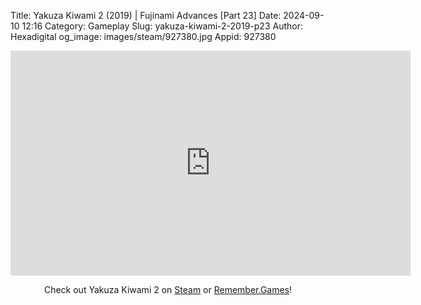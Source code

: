 Title: Yakuza Kiwami 2 (2019) | Fujinami Advances [Part 23]
Date: 2024-09-10 12:16
Category: Gameplay
Slug: yakuza-kiwami-2-2019-p23
Author: Hexadigital
og_image: images/steam/927380.jpg
Appid: 927380

<center><iframe src="https://www.youtube.com/embed/btbaKjSNa74?feature=oembed" allow="accelerometer; autoplay; encrypted-media; gyroscope; picture-in-picture" width="640" height="360" frameborder="0"></iframe>

Check out Yakuza Kiwami 2 on [Steam](https://store.steampowered.com/app/927380/?curator_clanid=34633900) or [Remember.Games](https://remember.games/game/344/yakuza-kiwami-2/)!</center>